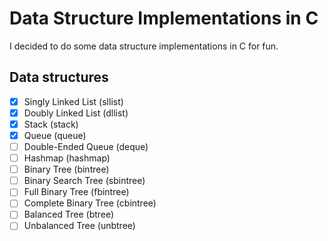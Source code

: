 # Data Structure Implementations in C

I decided to do some data structure implementations in C for fun.

## Data structures

- [x] Singly Linked List (sllist)
- [x] Doubly Linked List (dllist)
- [x] Stack (stack)
- [x] Queue (queue)
- [ ] Double-Ended Queue (deque)
- [ ] Hashmap (hashmap)
- [ ] Binary Tree (bintree)
- [ ] Binary Search Tree (sbintree)
- [ ] Full Binary Tree (fbintree)
- [ ] Complete Binary Tree (cbintree)
- [ ] Balanced Tree (btree)
- [ ] Unbalanced Tree (unbtree)
